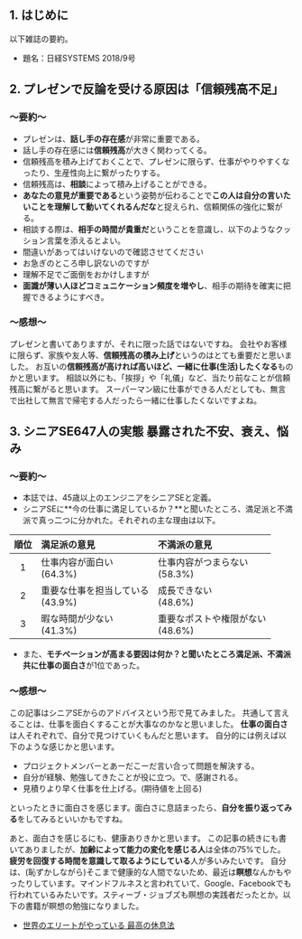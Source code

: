 ## 1. はじめに

以下雑誌の要約。

- 題名：日経SYSTEMS 2018/9号


## 2. プレゼンで反論を受ける原因は「信頼残高不足」

### ～要約～

- プレゼンは、**話し手の存在感**が非常に重要である。
- 話し手の存在感には**信頼残高**が大きく関わってくる。
- 信頼残高を積み上げておくことで、プレゼンに限らず、仕事がやりやすくなったり、生産性向上に繋がったりする。
- 信頼残高は、**相談**によって積み上げることができる。
- **あなたの意見が重要である**という姿勢が伝わることで**この人は自分の言いたいことを理解して動いてくれるんだな**と捉えられ、信頼関係の強化に繋がる。
- 相談する際は、**相手の時間が貴重だ**ということを意識し、以下のようなクッション言葉を添えるとよい。
 - 間違いがあってはいけないので確認させてください
 - お急ぎのところ申し訳ないのですが
 - 理解不足でご面倒をおかけしますが
- **面識が薄い人ほどコミュニケーション頻度を増やし**、相手の期待を確実に把握できるようにすべき。

### ～感想～

プレゼンと書いてありますが、それに限った話ではないですね。
会社やお客様に限らず、家族や友人等、**信頼残高の積み上げ**というのはとても重要だと思いました。
お互いの**信頼残高が高ければ高いほど、一緒に仕事(生活)したくなる**ものかと思います。
相談以外にも、「挨拶」や「礼儀」など、当たり前なことが信頼残高に繋がると思います。
スーパーマン級に仕事ができる人だとしても、無言で出社して無言で帰宅する人だったら一緒に仕事したくないですよね。


## 3. シニアSE647人の実態 暴露された不安、衰え、悩み

### ～要約～

- 本誌では、45歳以上のエンジニアをシニアSEと定義。
- シニアSEに**今の仕事に満足しているか？**と聞いたところ、満足派と不満派で真っ二つに分かれた。それぞれの主な理由は以下。

|順位|満足派の意見|不満派の意見|
|:--:|:----|:-----|
|1|仕事内容が面白い<br>(64.3%)|仕事内容がつまらない<br>(58.3%)      |
|2|重要な仕事を担当している<br>(43.9%)| 成長できない<br>(48.6%)|
|3|暇な時間が少ない<br>(41.3%)|重要なポストや権限がない<br>(48.6%)|


- また、**モチベーションが高まる要因は何か？**と聞いたところ満足派、不満派共に**仕事の面白さ**が1位であった。

### ～感想～

この記事はシニアSEからのアドバイスという形で見てみました。
共通して言えることは、仕事を面白くすることが大事なのかなと思いました。
**仕事の面白さ**は人それぞれで、自分で見つけていくもんだと思います。
自分的には例えば以下のような感じかと思います。

 - プロジェクトメンバーとあーだこーだ言い合って問題を解決する。
 - 自分が経験、勉強してきたことが役に立つ。で、感謝される。
 - 見積りより早く仕事を仕上げる。(期待値を上回る)

といったときに面白さを感じます。面白さに息詰まったら、**自分を振り返ってみる**をしてみるといいかもですね。

あと、面白さを感じるにも、健康ありきかと思います。
この記事の続きにも書いてありましたが、**加齢によって能力の変化を感じる人**は全体の75%でした。
**疲労を回復する時間を意識して取るようにしている**人が多いみたいです。
自分は、(恥ずかしながら)そこまで健康的な人間でないため、最近は**瞑想**なんかもやったりしています。マインドフルネスと言われていて、Google、Facebookでも行われているみたいです。スティーブ・ジョブズも瞑想の実践者だったとか。以下の書籍が瞑想の勉強になりました。

- [世界のエリートがやっている 最高の休息法](https://booklive.jp/product/index/title_id/388696/vol_no/001)　
